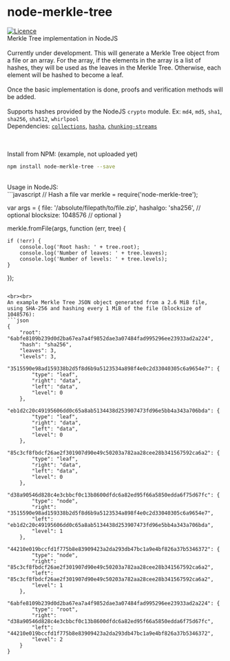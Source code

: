 # node-merkle-tree
[![Licence](https://img.shields.io/github/license/mashape/apistatus.svg)](https://github.com/devedge/node-merkle-tree/blob/master/LICENSE) <br>
Merkle Tree implementation in NodeJS
<br><br>
Currently under development. This will generate a Merkle Tree object from a file or an array. For the array, if the elements in the array is a list of hashes, they will be used as the leaves in the Merkle Tree. Otherwise, each element will be hashed to become a leaf.
<br><br>
Once the basic implementation is done, proofs and verification methods will be added.
<br><br>
Supports hashes provided by the NodeJS `crypto` module. Ex: `md4`, `md5`, `sha1`, `sha256`, `sha512`, `whirlpool` <br>
Dependencies: [`collections`](https://www.npmjs.com/package/collections), [`hasha`](https://www.npmjs.com/package/hasha), [`chunking-streams`](https://www.npmjs.com/package/chunking-streams)

<br><br>
Install from NPM:  (example, not uploaded yet) <br>
```bash
npm install node-merkle-tree --save
```
<br>
Usage in NodeJS: <br>
```javascript
// Hash a file
var merkle = require('node-merkle-tree');

var args = {
    file: '/absolute/filepath/to/file.zip',
    hashalgo: 'sha256', // optional
    blocksize: 1048576  // optional
}

merkle.fromFile(args, function (err, tree) {

    if (!err) {
        console.log('Root hash: ' + tree.root);
        console.log('Number of leaves: ' + tree.leaves);
        console.log('Number of levels: ' + tree.levels);
    }
});
```

<br><br>
An example Merkle Tree JSON object generated from a 2.6 MiB file, using SHA-256 and hashing every 1 MiB of the file (blocksize of 1048576):
```json
{
    "root": "6abfe8109b239d0d2ba67ea7a4f9852dae3a07484fad995296ee23933ad2a224",
    "hash": "sha256",
    "leaves": 3,
    "levels": 3,
    "3515590e98ad159338b2d5f8d6b9a5123534a898f4e0c2d33040305c6a9654e7": {
        "type": "leaf",
        "right": "data",
        "left": "data",
        "level": 0
    },
    "eb1d2c20c49195606dd0c65a8ab5134438d253907473fd96e5bb4a343a706bda": {
        "type": "leaf",
        "right": "data",
        "left": "data",
        "level": 0
    },
    "85c3cf8fbdcf26ae2f301907d90e49c50203a782aa28cee28b341567592ca6a2": {
        "type": "leaf",
        "right": "data",
        "left": "data",
        "level": 0
    },
    "d38a90546d828c4e3cbbcf0c13b8600dfdc6a82ed95f66a5850edda6f75d67fc": {
        "type": "node",
        "right": "3515590e98ad159338b2d5f8d6b9a5123534a898f4e0c2d33040305c6a9654e7",
        "left": "eb1d2c20c49195606dd0c65a8ab5134438d253907473fd96e5bb4a343a706bda",
        "level": 1
    },
    "44210e019bccfd1f775b8e83909423a2da293db47bc1a9e4bf826a37b5346372": {
        "type": "node",
        "right": "85c3cf8fbdcf26ae2f301907d90e49c50203a782aa28cee28b341567592ca6a2",
        "left": "85c3cf8fbdcf26ae2f301907d90e49c50203a782aa28cee28b341567592ca6a2",
        "level": 1
    },
    "6abfe8109b239d0d2ba67ea7a4f9852dae3a07484fad995296ee23933ad2a224": {
        "type": "root",
        "right": "d38a90546d828c4e3cbbcf0c13b8600dfdc6a82ed95f66a5850edda6f75d67fc",
        "left": "44210e019bccfd1f775b8e83909423a2da293db47bc1a9e4bf826a37b5346372",
        "level": 2
    }
}
```
